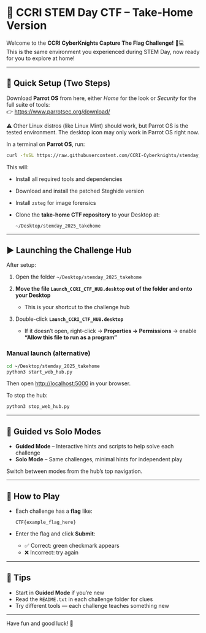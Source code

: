 # 🎯 CCRI STEM Day CTF – Take-Home Version

Welcome to the **CCRI CyberKnights Capture The Flag Challenge!** 🧠💻  
This is the same environment you experienced during STEM Day, now ready for you to explore at home!

---

## 🚀 Quick Setup (Two Steps)

Download **Parrot OS** from here, either *Home* for the look or *Security* for the full suite of tools:  
👉 https://www.parrotsec.org/download/

⚠️ Other Linux distros (like Linux Mint) should work, but Parrot OS is the tested environment. The desktop icon may only work in Parrot OS right now.

In a terminal on **Parrot OS**, run:

```bash
curl -fsSL https://raw.githubusercontent.com/CCRI-Cyberknights/stemday_2025_takehome/main/setup_home_version.py | python3 -
````

This will:

* Install all required tools and dependencies
* Download and install the patched Steghide version
* Install `zsteg` for image forensics
* Clone the **take-home CTF repository** to your Desktop at:

  ```
  ~/Desktop/stemday_2025_takehome
  ```

---

## ▶️ Launching the Challenge Hub

After setup:

1. Open the folder `~/Desktop/stemday_2025_takehome`
2. **Move the file `Launch_CCRI_CTF_HUB.desktop` out of the folder and onto your Desktop**

   * This is your shortcut to the challenge hub
3. Double-click **`Launch_CCRI_CTF_HUB.desktop`**

   * If it doesn’t open, right-click → **Properties → Permissions** → enable
     **“Allow this file to run as a program”**

### Manual launch (alternative)

```bash
cd ~/Desktop/stemday_2025_takehome
python3 start_web_hub.py
```

Then open [http://localhost:5000](http://localhost:5000) in your browser.

To stop the hub:

```bash
python3 stop_web_hub.py
```

---

## 🧭 Guided vs Solo Modes

* **Guided Mode** – Interactive hints and scripts to help solve each challenge
* **Solo Mode** – Same challenges, minimal hints for independent play

Switch between modes from the hub’s top navigation.

---

## 🧩 How to Play

* Each challenge has a **flag** like:

  ```
  CTF{example_flag_here}
  ```

* Enter the flag and click **Submit**:

  * ✅ Correct: green checkmark appears
  * ❌ Incorrect: try again

---

## 🧠 Tips

* Start in **Guided Mode** if you’re new
* Read the `README.txt` in each challenge folder for clues
* Try different tools — each challenge teaches something new

---

Have fun and good luck! 🎉
